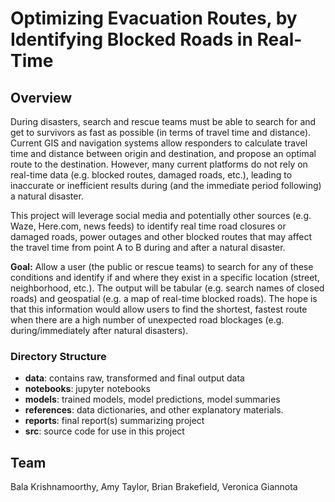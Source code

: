# Optimizing Evacuation Routes, by Identifying Blocked Roads in Real-Time

## Overview

During disasters, search and rescue teams must be able to search for and get to survivors as fast as possible (in terms of travel time and distance). Current GIS and navigation systems allow responders to calculate travel time and distance between origin and destination, and propose an optimal route to the destination. However, many current platforms do not rely on real-time data (e.g. blocked routes, damaged roads, etc.), leading to inaccurate or inefficient results during (and the immediate period following) a natural disaster. 

This project will leverage social media and potentially other sources (e.g. Waze, Here.com, news feeds) to identify real time road closures or damaged roads, power outages and other blocked routes that may affect the travel time from point A to B during and after a natural disaster.

**Goal:** Allow a user (the public or rescue teams) to search for any of these conditions and identify if and where they exist in a specific location (street, neighborhood, etc.). The output will be tabular (e.g. search names of closed roads) and geospatial (e.g. a map of real-time blocked roads). The hope is that this information would allow users to find the shortest, fastest route when there are a high number of unexpected road blockages (e.g. during/immediately after natural disasters). 

### Directory Structure

- **data**: contains raw, transformed and final output data
- **notebooks**: jupyter notebooks
- **models**: trained models, model predictions, model summaries
- **references**: data dictionaries, and other explanatory materials.
- **reports**: final report(s) summarizing project
- **src**: source code for use in this project


## Team
Bala Krishnamoorthy, Amy Taylor, Brian Brakefield, Veronica Giannota

